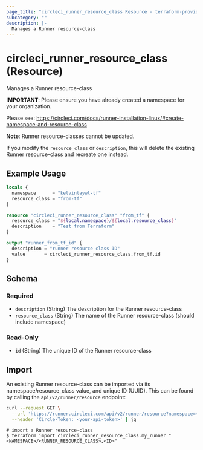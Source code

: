 ```yaml
---
page_title: "circleci_runner_resource_class Resource - terraform-provider-circleci"
subcategory: ""
description: |-
  Manages a Runner resource-class
---
```


# circleci_runner_resource_class (Resource)

Manages a Runner resource-class

**IMPORTANT**: Please ensure you have already created a namespace for your organization.

Please see: https://circleci.com/docs/runner-installation-linux/#create-namespace-and-resource-class

**Note**: Runner resource-classes cannot be updated.

If you modify the `resource_class` or `description`, this will delete the existing Runner resource-class and recreate one instead.

## Example Usage

```terraform
locals {
  namespace      = "kelvintaywl-tf"
  resource_class = "from-tf"
}

resource "circleci_runner_resource_class" "from_tf" {
  resource_class = "${local.namespace}/${local.resource_class}"
  description    = "Test from Terraform"
}

output "runner_from_tf_id" {
  description = "runner resource class ID"
  value       = circleci_runner_resource_class.from_tf.id
}
```

<!-- schema generated by tfplugindocs -->
## Schema

### Required

- `description` (String) The description for the Runner resource-class
- `resource_class` (String) The name of the Runner resource-class (should include namespace)

### Read-Only

- `id` (String) The unique ID of the Runner resource-class

## Import

An existing Runner resource-class can be imported via its namespace/resource_class value, and unique ID (UUID). This can be found by calling the `api/v2/runner/resource` endpoint:

```sh
curl --request GET \
  --url 'https://runner.circleci.com/api/v2/runner/resource?namespace=<your-namespace>' \
  --header 'Circle-Token: <your-api-token>' | jq
```

```console
# import a Runner resource-class
$ terraform import circleci_runner_resource_class.my_runner "<NAMESPACE>/<RUNNER_RESOURCE_CLASS>,<ID>"
```
